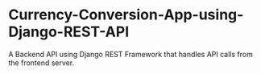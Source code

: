 # Currency-Conversion-App-using-Django-REST-API
A Backend API using Django REST Framework that handles API calls from the frontend server.
